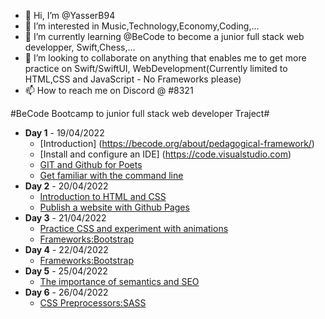 - 👋 Hi, I’m @YasserB94
- 👀 I’m interested in Music,Technology,Economy,Coding,...
- 🌱 I’m currently learning @BeCode to become a junior full stack web developper, Swift,Chess,...
- 💞️ I’m looking to collaborate on anything that enables me to get more practice on Swift/SwiftUI, WebDevelopment(Currently limited to HTML,CSS and JavaScript - No Frameworks please)
- 📫 How to reach me on Discord @ #8321

#BeCode Bootcamp to junior full stack web developer Traject#
- **Day 1** - 19/04/2022
  - [Introduction] (https://becode.org/about/pedagogical-framework/)
  - [Install and configure an IDE] (https://code.visualstudio.com)
  - [GIT and Github for Poets](https://www.youtube.com/playlist?list=PLRqwX-V7Uu6ZF9C0YMKuns9sLDzK6zoiV)
  - [Get familiar with the command line](https://github.com/becodeorg/ANT-Lamarr-6.35/tree/main/1.The-Field/day%202/terminal)
- **Day 2** - 20/04/2022
  - [Introduction to HTML and CSS](https://github.com/YasserB94/beCodeDay2HTML-CSS)
  - [Publish a website with Github Pages](https://yasserb94.github.io/beCodeDay2HTML-CSS/)
- **Day 3** - 21/04/2022
  - [Practice CSS and experiment with animations](https://github.com/YasserB94/Day3_Website_Git-CSS_Practice)
  - [Frameworks:Bootstrap](https://github.com/YasserB94/YasserB94-Day3_CSS_Frameworks_Bootstrap)
- **Day 4** - 22/04/2022
  - [Frameworks:Bootstrap](https://github.com/YasserB94/Day3_Bootstrap_Practice)
- **Day 5** - 25/04/2022
  - [The importance of semantics and SEO](https://github.com/YasserB94/day4_Progressive_Enhancement)
- **Day 6** - 26/04/2022
  - [CSS Preprocessors:SASS](https://github.com/YasserB94/Day_5_Challenge_SASS)
<!---
YasserB94/YasserB94 is a ✨ special ✨ repository because its `README.md` (this file) appears on your GitHub profile.
You can click the Preview link to take a look at your changes.
--->
